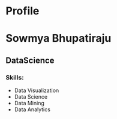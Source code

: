 # Profile
# Sowmya Bhupatiraju
## DataScience
### Skills:
* Data Visualization
* Data Science
* Data Mining
* Data Analytics
